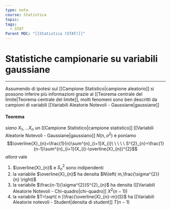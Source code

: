 ```yaml
---
type: nota
course: Statistica
topic: 
tags:
  - STAT
Parent MOC: "[[Statistica (STAT)]]"
---
```

# Statistiche campionarie su variabili gaussiane
---
Assumendo di ipotesi sul [[Campione Statistico|campione aleatorio]] si possono inferire più informazioni grazie al [[Teorema centrale del limite|Teorema centrale del limite]], molti fenomeni sono ben descritti da campioni di variabili [[Variabili Aleatorie Notevoli - Gaussiane|gaussiane]] 

#### Teorema
_siano_ $X_1,\dots X_{n}$ un [[Campione Statistico|campione statistico]] [[Variabili Aleatorie Notevoli - Gaussiane|gaussiano]] $N(n,\sigma^{2})$ e poniamo $$\overline{X}_{n}=\frac{1}{n}\sum^{n}_{i=1}X_{i}\ \ \ \ \ S^{2}_{n}=\frac{1}{n-1}\sum^{n}_{i=1}(X_{i}-\overline{X}_{n})^{2}$$
_allora_ vale
1. $\overline{X}_{n}$ e $S^{2}_{n}$ sono indipendenti
2. la variabile $\overline{X}_{n}$ ha densita $N\left( m,\frac{\sigma^{2}}{n} \right)$
3. la variabile $\frac{n-1}{\sigma^{2}}S^{2}_{n}$ ha densita ([[Variabili Aleatorie Notevoli - Chi-quadro|chi-quadro]] $X^{2}(n-1)$)
4. la variabile $T=\sqrt{ n }\frac{\overline{X}_{n}-m}{S}$ ha [[Variabili Aleatorie notevoli - Student|densita di student]] $T(n-1)$